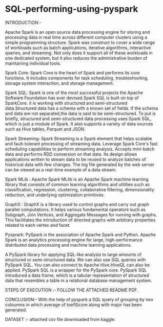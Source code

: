 # SQL-performing-using-pyspark
INTRODUCTION:-

Apache Spark is an open source data processing engine for storing and processing data in real time across different computer clusters using a simple programming structure. Spark was construct to cover a wide range of workloads such as batch applications, iterative algorithms, interactive queries, and streaming. Not only does it support all of these workloads in one dedicated system, but it also reduces the administrative burden of maintaining individual tools.<br />

Spark Core:
Spark Core is the heart of Spark and performs its core functions. It includes components for task scheduling, troubleshooting, storage system interaction, and storage management.<br />

Spark SQL:
Spark is one of the most successful projects the Apache Software Foundation has ever devised.Spark SQL is built on top of SparkCore. it is working with structured and semi-structured data.Structured data has a schema with a known set of fields. If the schema and data are not separated,the data is said to be semi-structured. To put is briefly, structured and semi-structured data processing uses Spark SQL, which is just a module of Spark. It also supports a variety of data
sources such as Hive tables, Parquet and JSON.<br />

Spark Streaming:
Spark Streaming is a Spark element that helps scalable and fault-tolerant processing of streaming data. Leverage Spark Core's fast scheduling capabilities to perform streaming analysis. Accepts mini-batch data and performs RDD conversion on that data. Its design allows applications written to stream data to be reused to analyze batches of historical data with few changes. The log file generated by the web server can be viewed as a real-time example of a data stream.<br />

Spark MLib :
Apache Spark MLlib is an Apache Spark machine learning library that consists of common learning algorithms and utilities such as classification, regression, clustering, collaborative filtering, dimensionality reduction, and underlying optimization primitives.<br />

GraphX :
GraphX is a library used to control graphs and carry out graph parallel computations. It helps various fundamental operators such as Subgraph, Join Vertices, and Aggregate Messages for running with graphs. This facilitates the introduction of directed graphs with arbitrary properties
related to each vertex and facet.<br />

Pysprark:
PySpark is the association of Apache Spark and Python. Apache Spark is an analytics processing engine for large, high-performance distributed data processing and machine learning applications.<br />

A PySpark library for applying SQL-like analysis to large amounts of structured or semi-structured data. We can also use SQL queries with PySpark SQL. You can also connect to Apache Hive.HiveQL can also be applied. PySpark SQL is a wrapper for the PySpark core. PySpark SQL introduced a data frame, which is a tabular representation of structured data that resembles a table in a relational database management system.<br />

STEPS OF EXECUTION :- FOLLOW THE ATTACHED README PDF.

CONCLUSION:-
With the help of pyspark a SQL query of grouping by two coloumns in which average of toeflScore along with major has been generated.

DATASET :- attached csv file downloaded from kaggle.
